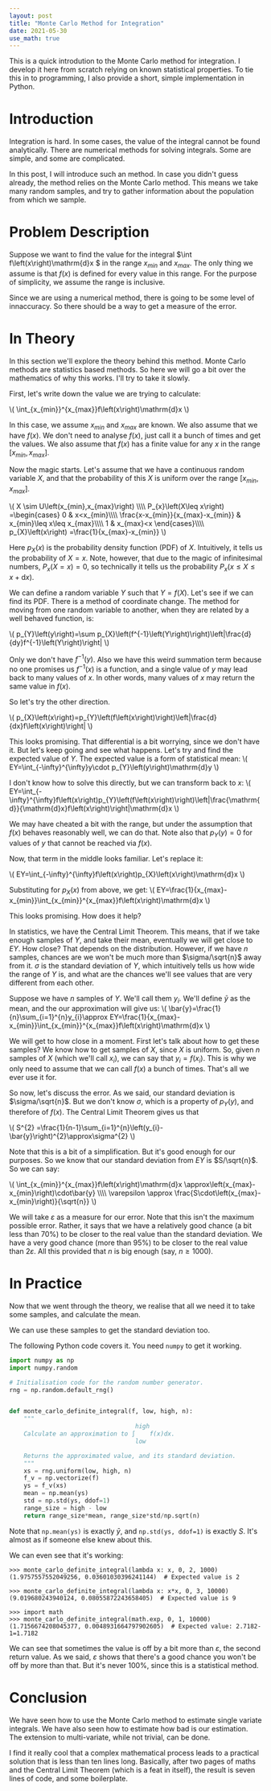 ```yaml
---
layout: post
title: "Monte Carlo Method for Integration"
date: 2021-05-30
use_math: true
---
```


This is a quick introdution to the Monte Carlo method for integration. I
develop it here from scratch relying on known statistical properties. To tie
this in to programming, I also provide a short, simple implementation in Python.

# Introduction

Integration is hard. In some cases, the value of the integral cannot be found
analytically. There are numerical methods for solving integrals. Some are
simple, and some are complicated.

In this post, I will introduce such an method. In case you didn't guess already,
the method relies on the Monte Carlo method. This means we take many random
samples, and try to gather information about the population from which we
sample.

# Problem Description

Suppose we want to find the value for the integral $\int
f\left(x\right)\mathrm{d}x $ in the range $x_{min}$ and $x_{max}$. The only
thing we assume is that $f\left(x\right)$ is defined for every value in this
range. For the purpose of simplicity, we assume the range is inclusive.

Since we are using a numerical method, there is going to be some level of
innaccuracy. So there should be a way to get a measure of the error.

# In Theory

In this section we'll explore the theory behind this method. Monte Carlo
methods are statistics based methods.  So here we will go a bit over the
mathematics of why this works. I'll try to take it slowly.

First, let's write down the value we are trying to calculate:

\\(
  \int_{x_{min}}^{x_{max}}f\left(x\right)\mathrm{d}x
\\)

In this case, we assume $x_{min}$ and $x_{max}$ are known. We also
assume that we have $f\left(x\right)$. We don't need to analyse $f\left(x\right)$,
just call it a bunch of times and get the values. We also assume that
$f\left(x\right)$ has a finite value for any $x$ in the range
$\left[x_{min},x_{max}\right]$.

Now the magic starts. Let's assume that we have a continuous random
variable $X$, and that the probability of this $X$ is uniform over
the range $\left[x_{min},x_{max}\right]$.

\\(
X \sim U\left(x_{min},x_{max}\right) \\\\\\\\
P_{x}\left(X\leq x\right) =\begin{cases}
0 & x\<x_{min}\\\\\\\\
\frac{x-x_{min}}{x_{max}-x_{min}} & x_{min}\leq x\leq x_{max}\\\\\\\\
1 & x_{max}\<x
\end{cases}\\\\\\\\
p_{X}\left(x\right) =\frac{1}{x_{max}-x_{min}}
\\)

Here $p_{X}\left(x\right)$ is the probability density function (PDF)
of $X$. Intuitively, it tells us the probability of $X=x$. Note,
however, that due to the magic of infinitesimal numbers, $P_{x}\left(X=x\right)=0$,
so technically it tells us the probability $P_{x}\left(x\leq X\leq x+\mathrm{d}x\right)$.

We can define a random variable $Y$ such that $Y=f\left(X\right)$.
Let's see if we can find its PDF. There is a method of coordinate change.
The method for moving from one random variable to another, when they
are related by a well behaved function, is:

\\(
p_{Y}\left(y\right)=\sum p_{X}\left(f^{-1}\left(Y\right)\right)\left|\frac{d}{dy}f^{-1}\left(Y\right)\right|
\\)

Only we don't have $f^{-1}\left(y\right)$. Also we have this weird summation
term because no one promises us $f^{-1}\left(x\right)$ is a function, and a
single value of $y$ may lead back to many values of $x$. In other words, many
values of $x$ may return the same value in $f\left(x\right)$.

So let's try the other direction.

\\(
p_{X}\left(x\right)=p_{Y}\left(f\left(x\right)\right)\left|\frac{d}{dx}f\left(x\right)\right|
\\)

This looks promising. That differential is a bit worrying, since we
don't have it. But let's keep going and see what happens. Let's try
and find the expected value of $Y$. The expected value is a form
of statistical mean:
\\(
EY=\int_{-\infty}^{\infty}y\cdot p_{Y}\left(y\right)\mathrm{d}y
\\)

I don't know how to solve this directly, but we can transform back
to $x$:
\\(
EY=\int_{-\infty}^{\infty}f\left(x\right)p_{Y}\left(f\left(x\right)\right)\left|\frac{\mathrm{d}}{\mathrm{d}x}f\left(x\right)\right|\mathrm{d}x
\\)

We may have cheated a bit with the range, but under the assumption
that $f\left(x\right)$ behaves reasonably well, we can do that. Note
also that $p_{Y}\left(y\right)=0$ for values of $y$ that cannot
be reached via $f\left(x\right)$.

Now, that term in the middle looks familiar. Let's replace it:

\\(
EY=\int_{-\infty}^{\infty}f\left(x\right)p_{X}\left(x\right)\mathrm{d}x
\\)

Substituting for $p_{X}\left(x\right)$ from above, we get:
\\(
EY=\frac{1}{x_{max}-x_{min}}\int_{x_{min}}^{x_{max}}f\left(x\right)\mathrm{d}x
\\)

This looks promising. How does it help?

In statistics, we have the Central Limit Theorem. This means, that if we
take enough samples of $Y$, and take their mean, eventually we will get
close to $EY$. How close? That depends on the distribution.  However, if we
have $n$ samples, chances are we won't be much more than $\sigma/\sqrt{n}$
away from it. $\sigma$ is the standard deviation of $Y$, which intuitively
tells us how wide the range of $Y$ is, and what are the chances we'll see
values that are very different from each other.

Suppose we have $n$ samples of $Y$. We'll call them $y_{i}$. We'll
define $\bar{y}$ as the mean, and the our approximation will give
us:
\\(
\bar{y}=\frac{1}{n}\sum_{i=1}^{n}y_{i}\approx EY=\frac{1}{x_{max}-x_{min}}\int_{x_{min}}^{x_{max}}f\left(x\right)\mathrm{d}x
\\)

We will get to how close in a moment. First let's talk about how to
get these samples? We know how to get samples of $X$, since $X$
is uniform. So, given $n$ samples of $X$ (which we'll call $x_{i}$),
we can say that $y_{i}=f\left(x_{i}\right)$. This is why we only
need to assume that we can call $f\left(x\right)$ a bunch of times.
That's all we ever use it for.

So now, let's discuss the error. As we said, our standard deviation
is $\sigma/\sqrt{n}$. But we don't know $\sigma$, which is a property
of $p_{Y}\left(y\right)$, and therefore of $f\left(x\right)$. The
Central Limit Theorem gives us that

\\(
S^{2} =\frac{1}{n-1}\sum_{i=1}^{n}\left(y_{i}-\bar{y}\right)^{2}\approx\sigma^{2}
\\)

Note that this is a bit of a simplification. But it's good enough
for our purposes. So we know that our standard deviation from $EY$
is $S/\sqrt{n}$. So we can say:

\\(
\int_{x_{min}}^{x_{max}}f\left(x\right)\mathrm{d}x \approx\left(x_{max}-x_{min}\right)\cdot\bar{y} \\\\\\\\
\varepsilon \approx \frac{S\cdot\left(x_{max}-x_{min}\right)}{\sqrt{n}}
\\)

We will take $\varepsilon$ as a measure for our error. Note that this isn't
the maximum possible error. Rather, it says that we have a relatively good
chance (a bit less than 70%) to be closer to the real value than the standard
deviation. We have a very good chance (more than 95%) to be closer to the
real value than $2\varepsilon$. All this provided that $n$ is big enough (say,
$n\geq1000$).

# In Practice

Now that we went through the theory, we realise that all we need it to take
some samples, and calculate the mean.

We can use these samples to get the standard deviation too.

The following Python code covers it. You need `numpy` to get it working.

```py
import numpy as np
import numpy.random

# Initialisation code for the random number generator.
rng = np.random.default_rng()


def monte_carlo_definite_integral(f, low, high, n):
    """
                                   high
    Calculate an approximation to ∫    f(x)dx.
                                   low

    Returns the approximated value, and its standard deviation.
    """
    xs = rng.uniform(low, high, n)
    f_v = np.vectorize(f)
    ys = f_v(xs)
    mean = np.mean(ys)
    std = np.std(ys, ddof=1)
    range_size = high - low
    return range_size*mean, range_size*std/np.sqrt(n)
```

Note that `np.mean(ys)` is exactly $\bar{y}$, and `np.std(ys, ddof=1)` is
exactly $S$. It's almost as if someone else knew about this.

We can even see that it's working:

```
>>> monte_carlo_definite_integral(lambda x: x, 0, 2, 1000)
(1.9757557552049256, 0.03601030396241144)  # Expected value is 2

>>> monte_carlo_definite_integral(lambda x: x*x, 0, 3, 10000)
(9.019680243940124, 0.08055872243658405)  # Expected value is 9

>>> import math
>>> monte_carlo_definite_integral(math.exp, 0, 1, 10000)
(1.7156674208045377, 0.0048931664797902605)  # Expected value: 2.7182-1=1.7182
```

We can see that sometimes the value is off by a bit more than $\varepsilon$,
the second return value.  As we said, $\varepsilon$ shows that there's a
good chance you won't be off by more than that. But it's never 100%, since
this is a statistical method.

# Conclusion

We have seen how to use the Monte Carlo method to estimate single variate
integrals. We have also seen how to estimate how bad is our estimation.
The extension to multi-variate, while not trivial, can be done.

I find it really cool that a complex mathematical process leads to a practical
solution that is less than ten lines long. Basically, after two pages of maths
and the Central Limit Theorem (which is a feat in itself), the result is seven
lines of code, and some boilerplate.
